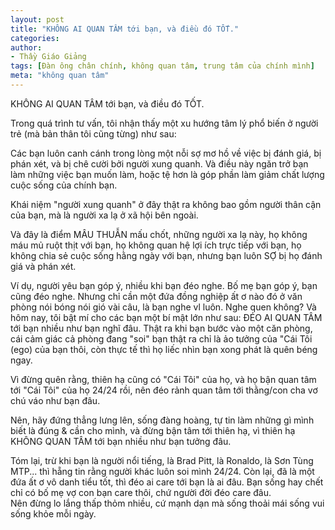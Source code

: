 ```yaml
---
layout: post
title: "KHÔNG AI QUAN TÂM tới bạn, và điều đó TỐT."
categories:
author:
- Thầy Giáo Giảng
tags: [Đàn ông chân chính, không quan tâm, trung tâm của chính mình]
meta: "không quan tâm"
---
```

KHÔNG AI QUAN TÂM tới bạn, và điều đó TỐT.

Trong quá trình tư vấn, tôi nhận thấy một xu hướng tâm lý phổ biến ở người trẻ (mà bản thân tôi cũng từng) như sau:

Các bạn luôn canh cánh trong lòng một nỗi sợ mơ hồ về việc bị đánh giá, bị phán xét, và bị chê cười bởi người xung quanh. Và điều này ngăn trở bạn làm những việc bạn muốn làm, hoặc tệ hơn là góp phần làm giảm chất lượng cuộc sống của chính bạn.

Khái niệm "người xung quanh" ở đây thật ra không bao gồm người thân cận của bạn, mà là người xa lạ ở xã hội bên ngoài. 

Và đây là điểm MÂU THUẪN mấu chốt, những người xa lạ này, họ không máu mủ ruột thịt với bạn, họ không quan hệ lợi ích trực tiếp với bạn, họ không chia sẻ cuộc sống hằng ngày với bạn, nhưng bạn luôn SỢ bị họ đánh giá và phán xét.

Ví dụ, người yêu bạn góp ý, nhiều khi bạn đéo nghe. Bố mẹ bạn góp ý, bạn cũng đéo nghe. Nhưng chỉ cần một đứa đồng nghiệp ất ơ nào đó ở văn phòng nói bóng nói gió vài câu, là bạn nghe vl luôn. Nghe quen không?
Và hôm nay, tôi bật mí cho các bạn một bí mật lớn như sau:
ĐÉO AI QUAN TÂM tới bạn nhiều như bạn nghĩ đâu. Thật ra khi bạn bước vào một căn phòng, cái cảm giác cả phòng đang "soi" bạn thật ra chỉ là ảo tưởng của "Cái Tôi (ego) của bạn thôi, còn thực tế thì họ liếc nhìn bạn xong phát là quên béng ngay.

Vì đừng quên rằng, thiên hạ cũng có "Cái Tôi" của họ, và họ bận quan tâm tới "Cái Tôi" của họ 24/24 rồi, nên đéo rảnh quan tâm tới thằng/con cha vơ chú váo như bạn đâu.

Nên, hãy đứng thẳng lưng lên, sống đàng hoàng, tự tin làm những gì mình biết là đúng & cần cho mình, và đừng bận tâm tới thiên hạ, vì thiên hạ KHÔNG QUAN TÂM tới bạn nhiều như bạn tưởng đâu. 
<!--excerpt.s-->
<div class="post-copyright"><div class="content">Tóm lại, trừ khi bạn là người nổi tiếng, là Brad Pitt, là Ronaldo, là Sơn Tùng MTP... thì hẵng tin rằng người khác luôn soi mình 24/24. Còn lại, đã là một đứa ất ơ vô danh tiểu tốt, thì đéo ai care tới bạn là ai đâu. Bạn sống hay chết chỉ có bố mẹ vợ con bạn care thôi, chứ người đời đéo care đâu.<br />
Nên đừng lo lắng thấp thỏm nhiều, cứ mạnh dạn mà sống thoải mái sống vui sống khỏe mỗi ngày.</div></div>